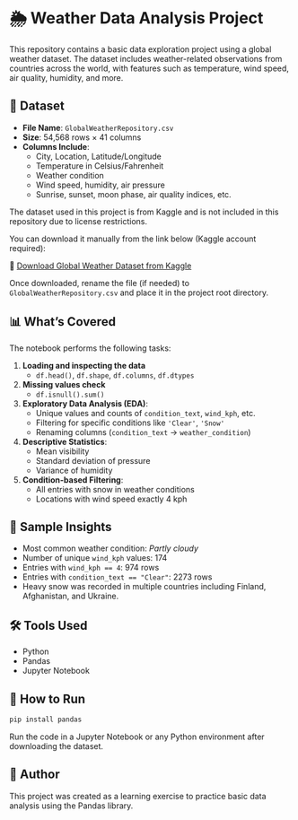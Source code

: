 # 🌦️ Weather Data Analysis Project

This repository contains a basic data exploration project using a global weather dataset. The dataset includes weather-related observations from countries across the world, with features such as temperature, wind speed, air quality, humidity, and more.

## 📁 Dataset

- **File Name**: `GlobalWeatherRepository.csv`
- **Size**: 54,568 rows × 41 columns
- **Columns Include**:
  - City, Location, Latitude/Longitude
  - Temperature in Celsius/Fahrenheit
  - Weather condition
  - Wind speed, humidity, air pressure
  - Sunrise, sunset, moon phase, air quality indices, etc.


The dataset used in this project is from Kaggle and is not included in this repository due to license restrictions.

You can download it manually from the link below (Kaggle account required):

🔗 [Download Global Weather Dataset from Kaggle](https://www.kaggle.com/datasets/henryshan/globalweatherrepository)

Once downloaded, rename the file (if needed) to `GlobalWeatherRepository.csv` and place it in the project root directory.

## 📊 What’s Covered

The notebook performs the following tasks:

1. **Loading and inspecting the data**
   - `df.head()`, `df.shape`, `df.columns`, `df.dtypes`
2. **Missing values check**
   - `df.isnull().sum()`
3. **Exploratory Data Analysis (EDA)**:
   - Unique values and counts of `condition_text`, `wind_kph`, etc.
   - Filtering for specific conditions like `'Clear'`, `'Snow'`
   - Renaming columns (`condition_text` → `weather_condition`)
4. **Descriptive Statistics**:
   - Mean visibility
   - Standard deviation of pressure
   - Variance of humidity
5. **Condition-based Filtering**:
   - All entries with snow in weather conditions
   - Locations with wind speed exactly 4 kph

## 📌 Sample Insights

- Most common weather condition: *Partly cloudy*
- Number of unique `wind_kph` values: 174
- Entries with `wind_kph == 4`: 974 rows
- Entries with `condition_text == "Clear"`: 2273 rows
- Heavy snow was recorded in multiple countries including Finland, Afghanistan, and Ukraine.

## 🛠️ Tools Used

- Python
- Pandas
- Jupyter Notebook

## 🚀 How to Run

```bash
pip install pandas
```

Run the code in a Jupyter Notebook or any Python environment after downloading the dataset.

## 📌 Author

This project was created as a learning exercise to practice basic data analysis using the Pandas library.
